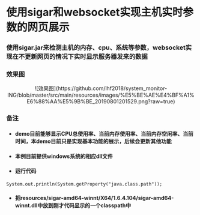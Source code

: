 #  使用sigar和websocket实现主机实时参数的网页展示
### 使用sigar.jar来检测主机的内存、cpu、系统等参数，websocket实现在不更新网页的情况下实时显示服务器发来的数据
### 效果图
<div align=center>
![效果图](https://github.com/lhf2018/system_monitor-ING/blob/master/src/main/resources/images/%E5%BE%AE%E4%BF%A1%E6%88%AA%E5%9B%BE_20190801201529.png?raw=true)
</div>

### 备注
* #### demo目前能够显示CPU总使用率、当前内存使用率、当前内存空闲率、当前时间，本demo目前只是实现基本功能的展示，后续会更新其他功能
* #### 本例目前提供windows系统的相应dll文件

* #### 运行代码
```System.out.println(System.getProperty("java.class.path"));```
* #### 把resources/sigar-amd64-winnt/X64/1.6.4.104/sigar-amd64-winnt.dll中放到刚才代码显示的一个classpath中
